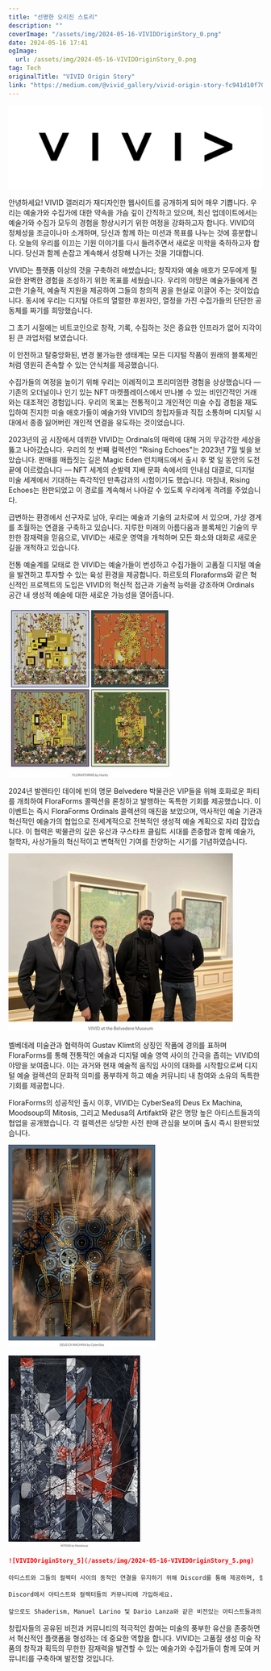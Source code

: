```yaml
---
title: "선명한 오리진 스토리"
description: ""
coverImage: "/assets/img/2024-05-16-VIVIDOriginStory_0.png"
date: 2024-05-16 17:41
ogImage: 
  url: /assets/img/2024-05-16-VIVIDOriginStory_0.png
tag: Tech
originalTitle: "VIVID Origin Story"
link: "https://medium.com/@vivid_gallery/vivid-origin-story-fc941d10f704"
---
```



![VIVID Gallery](/assets/img/2024-05-16-VIVIDOriginStory_0.png)

안녕하세요! VIVID 갤러리가 재디자인한 웹사이트를 공개하게 되어 매우 기쁩니다. 우리는 예술가와 수집가에 대한 약속을 가슴 깊이 간직하고 있으며, 최신 업데이트에서는 예술가와 수집가 모두의 경험을 향상시키기 위한 여정을 강화하고자 합니다. VIVID의 정체성을 조금이나마 소개하며, 당신과 함께 하는 미션과 목표를 나누는 것에 흥분합니다. 오늘의 우리를 이끄는 기원 이야기를 다시 들려주면서 새로운 미학을 축하하고자 합니다. 당신과 함께 손잡고 계속해서 성장해 나가는 것을 기대합니다.

VIVID는 플랫폼 이상의 것을 구축하려 애썼습니다; 창작자와 예술 애호가 모두에게 필요한 완벽한 경험을 조성하기 위한 목표를 세웠습니다. 우리의 야망은 예술가들에게 견고한 기술적, 예술적 지원을 제공하여 그들의 창의적 꿈을 현실로 이끌어 주는 것이었습니다. 동시에 우리는 디지털 아트의 열렬한 후원자인, 열정을 가진 수집가들의 단단한 공동체를 짜기를 희망했습니다.

그 초기 시절에는 비트코인으로 창작, 기록, 수집하는 것은 중요한 인프라가 없어 지각이 된 큰 과업처럼 보였습니다.

<div class="content-ad"></div>

이 안전하고 탈중앙화된, 변경 불가능한 생태계는 모든 디지털 작품이 원래의 블록체인처럼 영원히 존속할 수 있는 안식처를 제공했습니다.

수집가들의 여정을 높이기 위해 우리는 이례적이고 프리미엄한 경험을 상상했습니다 — 기존의 오더널이나 인기 있는 NFT 마켓플레이스에서 만나볼 수 있는 비인간적인 거래와는 대조적인 경험입니다. 우리의 목표는 전통적이고 개인적인 미술 수집 경험을 재도입하여 진지한 미술 애호가들이 예술가와 VIVID의 창립자들과 직접 소통하며 디지털 시대에서 종종 잃어버린 개인적 연결을 유도하는 것이었습니다.

2023년의 곰 시장에서 데뷔한 VIVID는 Ordinals의 매력에 대해 거의 무감각한 세상을 뚫고 나아갔습니다. 우리의 첫 번째 컬렉션인 "Rising Echoes"는 2023년 7월 빛을 보았습니다. 판매를 매듭짓는 길은 Magic Eden 런치패드에서 출시 후 몇 일 동안의 도전 끝에 이르렀습니다 — NFT 세계의 순발력 지배 문화 속에서의 인내심 대결로, 디지털 미술 세계에서 기대하는 즉각적인 만족감과의 시험이기도 했습니다. 마침내, Rising Echoes는 완판되었고 이 경로를 계속해서 나아갈 수 있도록 우리에게 격려를 주었습니다.

급변하는 환경에서 선구자로 남아, 우리는 예술과 기술의 교차로에 서 있으며, 가상 경계를 초월하는 연결을 구축하고 있습니다. 지루한 미래의 아름다움과 블록체인 기술의 무한한 잠재력을 믿음으로, VIVID는 새로운 영역을 개척하며 모든 화소와 대화로 새로운 길을 개척하고 있습니다.

<div class="content-ad"></div>

전통 예술계를 모태로 한 VIVID는 예술가들이 번성하고 수집가들이 고품질 디지털 예술을 발견하고 투자할 수 있는 육성 환경을 제공합니다. 하르토의 Floraforms와 같은 혁신적인 프로젝트의 도입은 VIVID의 혁신적 접근과 기술적 능력을 강조하며 Ordinals 공간 내 생성적 예술에 대한 새로운 가능성을 열어줍니다.

![이미지](/assets/img/2024-05-16-VIVIDOriginStory_1.png)

2024년 발렌타인 데이에 빈의 명문 Belvedere 박물관은 VIP들을 위해 호화로운 파티를 개최하여 FloraForms 콜렉션을 론칭하고 발행하는 독특한 기회를 제공했습니다. 이 이벤트는 즉시 FloraForms Ordinals 콜렉션의 매진을 보았으며, 역사적인 예술 기관과 혁신적인 예술가의 협업으로 전세계적으로 전복적인 생성적 예술 계획으로 자리 잡았습니다. 이 협력은 박물관의 깊은 유산과 구스타프 클림트 시대를 존중함과 함께 예술가, 철학자, 사상가들의 혁신적이고 변혁적인 기여를 찬양하는 시기를 기념하였습니다.

![이미지](/assets/img/2024-05-16-VIVIDOriginStory_2.png)

<div class="content-ad"></div>

벨베데레 미술관과 협력하여 Gustav Klimt의 상징인 작품에 경의를 표하며 FloraForms를 통해 전통적인 예술과 디지털 예술 영역 사이의 간극을 좁히는 VIVID의 야망을 보여줍니다. 이는 과거와 현재 예술적 움직임 사이의 대화를 시작함으로써 디지털 예술 컬렉션의 문화적 의미를 풍부하게 하고 예술 커뮤니티 내 참여와 소유의 독특한 기회를 제공합니다.

FloraForms의 성공적인 출시 이후, VIVID는 CyberSea의 Deus Ex Machina, Moodsoup의 Mitosis, 그리고 Medusa의 Artifakt와 같은 명망 높은 아티스트들과의 협업을 공개했습니다. 각 컬렉션은 상당한 사전 판매 관심을 보이며 출시 즉시 완판되었습니다.

![이미지1](/assets/img/2024-05-16-VIVIDOriginStory_3.png)

![이미지2](/assets/img/2024-05-16-VIVIDOriginStory_4.png)

<div class="content-ad"></div>

```markdown
![VIVIDOriginStory_5](/assets/img/2024-05-16-VIVIDOriginStory_5.png)

아티스트와 그들의 컬렉터 사이의 동적인 연결을 유지하기 위해 Discord를 통해 제공하며, 컬렉터들에게 아티스트에 대한 이전에 없던 접근권한을 제공합니다. 이러한 가까운 상호작용은 컬렉터들이 아티스트와 깊게 상호작용할 수 있도록 하여 VIVID 컬렉션 경험의 중요한 요소로 남아 있습니다.

Discord에서 아티스트와 컬렉터들의 커뮤니티에 가입하세요.

앞으로도 Shaderism, Manuel Larino 및 Dario Lanza와 같은 비전있는 아티스트들과의 미래 프로젝트를 발표하는 것에 흥분하며, 이들은 모두 VIVID의 탁월함에 대한 약속을 담고 있으며, VIVID 애호가들의 컬렉션을 풍부하게 하는 훌륭한 작품을 제공할 것입니다.
```

<div class="content-ad"></div>

창립자들의 공유된 비전과 커뮤니티의 적극적인 참여는 미술의 풍부한 유산을 존중하면서 혁신적인 플랫폼을 형성하는 데 중요한 역할을 합니다. VIVID는 고품질 생성 미술 작품의 창작과 획득의 무한한 잠재력을 발견할 수 있는 예술가와 수집가들이 함께 모여 커뮤니티를 구축하며 발전할 것입니다.